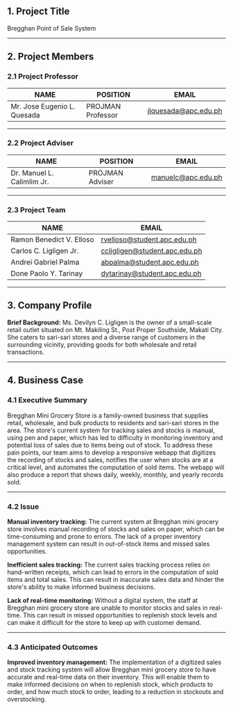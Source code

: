 ## 1. Project Title
Bregghan Point of Sale System

***
## 2. Project Members
### 2.1 Project Professor
<html>
<body>
<!--StartFragment-->

NAME | POSITION | EMAIL
-- | -- | --
Mr. Jose Eugenio L. Quesada | PROJMAN Professor | jlquesada@apc.edu.ph

<!--EndFragment-->
</body>
</html>

***
### 2.2 Project Adviser
<html>
<body>
<!--StartFragment-->

NAME | POSITION | EMAIL
-- | -- | --
Dr. Manuel L. Calimlim Jr. | PROJMAN Adviser | manuelc@apc.edu.ph

<!--EndFragment-->
</body>
</html>

***
### 2.3 Project Team
<html>
<body>
<!--StartFragment-->

NAME | EMAIL
-- | --
Ramon Benedict V. Elloso | rvelloso@student.apc.edu.ph
Carlos C. Ligligen Jr. | ccligligen@student.apc.edu.ph
Andrei Gabriel Palma | abpalma@student.apc.edu.ph
Done Paolo Y. Tarinay | dytarinay@student.apc.edu.ph

<!--EndFragment-->
</body>
</html>

***
## 3. Company Profile
**Brief Background:**
Ms. Devilyn C. Ligligen is the owner of a small-scale retail outlet situated on Mt. Makiling St., Post Proper Southside, Makati City. She caters to sari-sari stores and a diverse range of customers in the surrounding vicinity, providing goods for both wholesale and retail transactions.

***
## 4. Business Case
### 4.1 Executive Summary
Bregghan Mini Grocery Store is a family-owned business that supplies retail, wholesale, and bulk products to residents and sari-sari stores in the area. The store's current system for tracking sales and stocks is manual, using pen and paper, which has led to difficulty in monitoring inventory and potential loss of sales due to items being out of stock. To address these pain points, our team aims to develop a responsive webapp that digitizes the recording of stocks and sales, notifies the user when stocks are at a critical level, and automates the computation of sold items. The webapp will also produce a report that shows daily, weekly, monthly, and yearly records sold.

***
### 4.2 Issue
**Manual inventory tracking:**
The current system at Bregghan mini grocery store involves manual recording of stocks and sales on paper, which can be time-consuming and prone to errors. The lack of a proper inventory management system can result in out-of-stock items and missed sales opportunities. 

**Inefficient sales tracking:**
The current sales tracking process relies on hand-written receipts, which can lead to errors in the computation of sold items and total sales. This can result in inaccurate sales data and hinder the store's ability to make informed business decisions.

**Lack of real-time monitoring:**
Without a digital system, the staff at Bregghan mini grocery store are unable to monitor stocks and sales in real-time. This can result in missed opportunities to replenish stock levels and can make it difficult for the store to keep up with customer demand.

***
### 4.3 Anticipated Outcomes
**Improved inventory management:**
The implementation of a digitized sales and stock tracking system will allow Bregghan mini grocery store to have accurate and real-time data on their inventory. This will enable them to make informed decisions on when to replenish stock, which products to order, and how much stock to order, leading to a reduction in stockouts and overstocking.